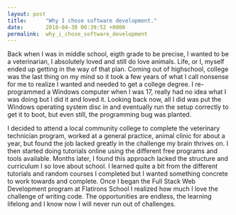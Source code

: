 ```yaml
---
layout: post
title:      "Why I chose software development."
date:       2018-04-30 00:39:52 +0000
permalink:  why_i_chose_software_development
---
```


Back when I was in middle school, eigth grade to be precise, I wanted to be a veterinarian, I absolutely loved and still do love animals.  Life, or I, myself ended up getting in the way of that plan.  Coming out of highschool, college was the last thing on my mind so it took a few years of what I call nonsense for me to realize I wanted and needed to get a college degree.  I re-programmed a Windows computer when I was 17, really had no idea what I was doing but I did it and loved it.  Looking back now, all I did was put the Windows operating system disc in and eventually run the setup correctly to get it to boot, but even still, the programming bug was planted.  

I decided to attend a local community college to complete the veterinary technician program, worked at a general practice, animal clinic for about a year, but found the job lacked greatly in the challenge my brain thrives on.  I then started doing tutorials online using the different free programs and tools available.  Months later, I found this approach lacked the structure and curriculum I so love about school.  I learned quite a bit from the different tutorials and random courses I completed but I wanted something concrete to work towards and complete.  Once I began the Full Stack Web Development program at Flatirons School I realized how much I love the challenge of writing code.  The opportunities are endless, the learning lifelong and I know now I will never run out of challenges.
